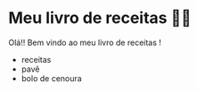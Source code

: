 # Meu livro de receitas :man_cook:

Olá!! Bem vindo ao meu livro de receitas ! 

- receitas
- pavê
- bolo de cenoura

